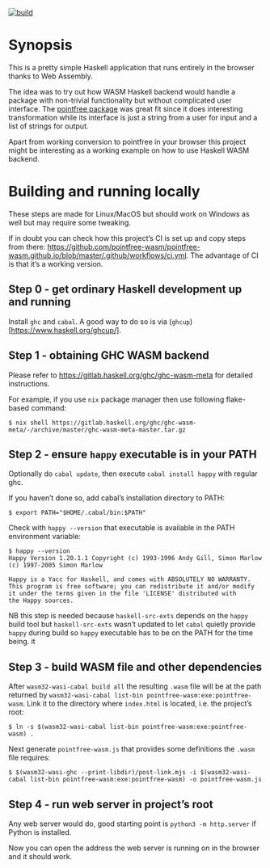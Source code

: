 [![build](https://github.com/pointfree-wasm/pointfree-wasm.github.io/actions/workflows/ci.yml/badge.svg)](https://github.com/pointfree-wasm/pointfree-wasm.github.io/actions/workflows/ci.yml)

# Synopsis

This is a pretty simple Haskell application that runs entirely in the browser thanks to Web Assembly.

The idea was to try out how WASM Haskell backend would handle a package with non-trivial functionality but without complicated user interface. The [pointfree package](https://hackage.haskell.org/package/pointfree) was great fit since it does interesting transformation while its interface is just a string from a user for input and a list of strings for output.

Apart from working conversion to pointfree in your browser this project might be interesting as a working example on how to use Haskell WASM backend.

# Building and running locally

These steps are made for Linux/MacOS but should work on Windows as well but may require some tweaking.

If in doubt you can check how this project’s CI is set up and copy steps from there: https://github.com/pointfree-wasm/pointfree-wasm.github.io/blob/master/.github/workflows/ci.yml. The advantage of CI is that it’s a working version.

## Step 0 - get ordinary Haskell development up and running

Install `ghc` and `cabal`. A good way to do so is via (`ghcup`)[https://www.haskell.org/ghcup/].

## Step 1 - obtaining GHC WASM backend

Please refer to https://gitlab.haskell.org/ghc/ghc-wasm-meta for detailed instructions.

For example, if you use `nix` package manager then use following flake-based command:

```
$ nix shell https://gitlab.haskell.org/ghc/ghc-wasm-meta/-/archive/master/ghc-wasm-meta-master.tar.gz
```

## Step 2 - ensure `happy` executable is in your PATH

Optionally do `cabal update`, then execute `cabal install happy` with regular ghc.

If you haven’t done so, add cabal’s installation directory to PATH:

```
$ export PATH="$HOME/.cabal/bin:$PATH"
```

Check with `happy --version` that executable is available in the PATH environment variable:

```
$ happy --version
Happy Version 1.20.1.1 Copyright (c) 1993-1996 Andy Gill, Simon Marlow (c) 1997-2005 Simon Marlow

Happy is a Yacc for Haskell, and comes with ABSOLUTELY NO WARRANTY.
This program is free software; you can redistribute it and/or modify
it under the terms given in the file 'LICENSE' distributed with
the Happy sources.
```

NB this step is needed because `haskell-src-exts` depends on the `happy` build tool but `haskell-src-exts` wasn’t updated to let `cabal` quietly provide `happy` during build so `happy` executable has to be on the PATH for the time being.
it
## Step 3 - build WASM file and other dependencies

After `wasm32-wasi-cabal build all` the resulting `.wasm` file will be at the path returned by `wasm32-wasi-cabal list-bin pointfree-wasm:exe:pointfree-wasm`. Link it to the directory where `index.html` is located, i.e. the project’s root:

```
$ ln -s $(wasm32-wasi-cabal list-bin pointfree-wasm:exe:pointfree-wasm) .
```

Next generate `pointfree-wasm.js` that provides some definitions the `.wasm` file requires:

```
$ $(wasm32-wasi-ghc --print-libdir)/post-link.mjs -i $(wasm32-wasi-cabal list-bin pointfree-wasm:exe:pointfree-wasm) -o pointfree-wasm.js
```

## Step 4 - run web server in project’s root

Any web server would do, good starting point is `python3 -m http.server` if Python is installed.

Now you can open the address the web server is running on in the browser and it should work.
